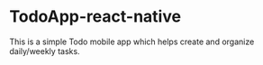 # TodoApp-react-native
This is a simple Todo mobile app which helps create and organize daily/weekly tasks.   
